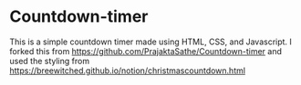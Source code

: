 # Countdown-timer

This is a simple countdown timer made using HTML, CSS, and Javascript. I forked this from https://github.com/PrajaktaSathe/Countdown-timer and used the styling from https://breewitched.github.io/notion/christmascountdown.html
